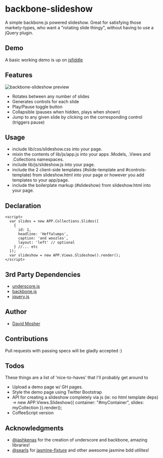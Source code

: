 backbone-slideshow
====================

A simple backbone.js powered slideshow. Great for satisfying those markety-types, who want a "rotating slide thingy", without having to use a jQuery plugin.

## Demo

A basic working demo is up on [jsfiddle](http://jsfiddle.net/dmosher/wNATp/)

## Features

![backbone-slideshow preview](https://github.com/davemo/backbone-slideshow/raw/master/lib/img/preview.png)

* Rotates between any number of slides
* Generates controls for each slide
* Play/Pause toggle button 
* Collapsible (pauses when hidden, plays when shown)
* Jump to any given slide by clicking on the corresponding control (triggers pause)

## Usage

* include lib/css/slideshow.css into your page.
* mixin the contents of lib/js/app.js into your apps .Models, .Views and .Collections namespaces.
* include lib/js/slideshow.js into your page.
* include the 2 client-side templates (#slide-template and #controls-template) from slideshow.html into your page or however you add templates to your app/page.
* include the boilerplate markup (#slideshow) from slideshow.html into your page.

## Declaration
    <script>
      var slides = new APP.Collections.Slides([
        {
          id: 1,
          headline: 'Heffalumps',
          caption: 'and woozles',
          layout: 'left' // optional
        } //... etc
      ]);
      var slideshow = new APP.Views.Slideshow().render();
    </script>

## 3rd Party Dependencies

* [underscore.js](http://documentcloud.github.com/underscore/)
* [backbone.js](http://documentcloud.github.com/backbone/)
* [jquery.js](http://ajax.googleapis.com/ajax/libs/jquery/1/jquery.js)

## Author

* [David Mosher](http://zerply.com/dmosher)

## Contributions

Pull requests with passing specs will be gladly accepted :)

## Todos

These things are a list of 'nice-to-haves' that I'll probably get around to

* Upload a demo page w/ GH pages.
* Style the demo page using Twitter Bootstrap
* API for creating a slideshow completely via js (ie: no html template deps) -> new APP.Views.Slideshow({ container: "#myContainer", slides: myCollection }).render();
* CoffeeScript version

## Acknowledgments

* [@jashkenas](http://twitter.com/#!/jashkenas) for the creation of underscore and backbone, amazing libraries!
* [@searls](http://twitter.com/#!/searls) for [jasmine-fixture](https://github.com/searls/jasmine-fixture) and other awesome jasmine bdd utilites!